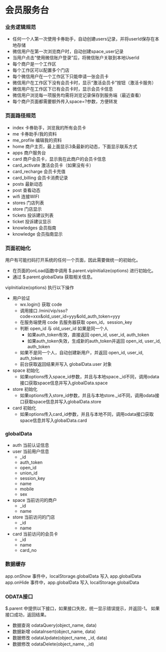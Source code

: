 # 会员服务台

### 业务逻辑规范
- 任何一个人第一次使用卡券助手，自动创建users记录，并将userId保存在本地存储
- 微信用户在第一次浏览商户时，自动创建space_user记录
- 当用户点击“使用微信账户登录”后，将微信账户关联到本地UserId
- 每个商户是一个工作区
- 每个工作区可以配置多个门店
- 每个微信用户在一个工作区下只能申请一张会员卡
- 微信用户在工作区下没有会员卡时，显示“激活会员卡”按钮（激活卡服务）
- 微信用户在工作区下已有会员卡时，显示会员卡信息
- 微信用户浏览每一项服务均需将浏览记录保存到服务端（最近查看）
- 每个商户页面都需要额外传入space=?参数，方便转发

### 页面路径规范
- index 卡券助手，浏览我的所有会员卡
- me 卡券助手/我的资料
- me_profile 编辑我的资料
- home 商户主页，最上面显示3条最新的动态，下面显示联系方式
- apps 商户服务台
- card 商户会员卡，显示我在此商户的会员卡信息
- card_activate 激活会员卡（如果没有卡）
- card_recharge 会员卡充值
- card_billing 会员卡消费记录
- posts 最新动态
- post 查看动态
- wifi 连接WIFI
- stores 门店列表
- store 门店显示
- tickets 投诉建议列表
- ticket 投诉建议显示
- knowledges 会员指南
- knowledge 会员指南显示


### 页面初始化

用户有可能扫码打开系统的任何一个页面，因此需要做统一的初始化。
- 在页面的onLoad函数中调用 $.parent.vipInitialize(options) 进行初始化。
- 通过 $.parent.globalData 获取相关信息。

vipInitialize(options) 执行以下操作
- 用户验证
  - wx.login() 获取 code
  - 调用接口 /mini/vip/sso?code=xxx&old_user_id=yyy&old_auth_token=yyy
  - 在服务端使用 code 去服务器获取 open_id，session_key
  - 判断 open_id 与 old_user_id 如果是同一个人
    - 如果auth_token有效，直接返回 open_id, user_id, auth_token
    - 如果auth_token失效，生成新的auth_token并返回 open_id, user_id, auth_token
  - 如果不是同一个人，自动创建新用户，并返回 open_id, user_id, auth_token
  - 前台获取返回结果并写入 globalData.user 对象
- space 初始化
  - 如果options传入space_id参数，并且与本地space._id不同，调用odata接口获取space信息并写入globalData.space
- store 初始化
  - 如果options传入store_id参数，并且与本地store._id不同，调用odata接口获取space信息并写入globalData.store
- card 初始化
  - 如果options传入card_id参数，并且与本地不同，调用odata接口获取space信息并写入globalData.card

### globalData
- auth 当前认证信息
- user 当前用户信息
  - _id
  - auth_token
  - open_id
  - union_id
  - session_key
  - name
  - mobile
  - sex
- space 当前访问的商户
  - _id
  - name
- store 当前访问的门店
  - _id
  - name
- card 当前访问的会员卡
  - _id
  - name
  - card_no


### 数据缓存
app.onShow 事件中，localStorage.globalData 写入 app.globalData
app.onHide 事件中，app.globalData 写入 localStorage.globalData


### ODATA接口
$.parent 中提供以下接口，如果接口失败，统一显示错误提示，并返回-1。 如果接口成功，返回结果。
- 数据查询 odataQuery(object_name, data)
- 数据新增 odataInsert(object_name, data)
- 数据修改 odataUpdate(object_name, _id, data)
- 数据修改 odataDelete(object_name, _id)
